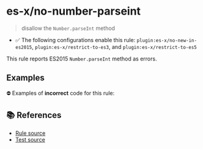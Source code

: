 # es-x/no-number-parseint
> disallow the `Number.parseInt` method

- ✅ The following configurations enable this rule: `plugin:es-x/no-new-in-es2015`, `plugin:es-x/restrict-to-es3`, and `plugin:es-x/restrict-to-es5`

This rule reports ES2015 `Number.parseInt` method as errors.

## Examples

⛔ Examples of **incorrect** code for this rule:

<eslint-playground type="bad" code="/*eslint es-x/no-number-parseint: error */
const b = Number.parseInt(value)
" />

## 📚 References

- [Rule source](https://github.com/ota-meshi/eslint-plugin-es-x/blob/master/lib/rules/no-number-parseint.js)
- [Test source](https://github.com/ota-meshi/eslint-plugin-es-x/blob/master/tests/lib/rules/no-number-parseint.js)
